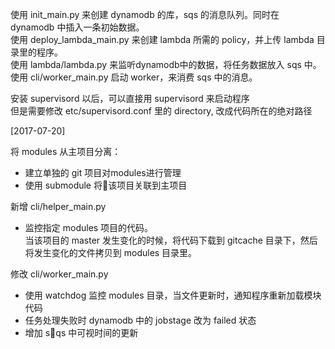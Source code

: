 使用 init_main.py 来创建 dynamodb 的库，sqs 的消息队列。同时在 dynamodb 中插入一条初始数据。    
使用 deploy_lambda_main.py 来创建 lambda 所需的 policy，并上传 lambda 目录里的程序。    
使用 lambda/lambda.py 来监听dynamodb中的数据，将任务数据放入 sqs 中。  
使用 cli/worker_main.py 启动 worker，来消费 sqs 中的消息。

安装 supervisord 以后，可以直接用 supervisord 来启动程序  
但是需要修改 etc/supervisord.conf 里的 directory, 改成代码所在的绝对路径


[2017-07-20]

将 modules 从主项目分离：  
* 建立单独的 git 项目对modules进行管理
* 使用 submodule 将该项目关联到主项目

新增 cli/helper_main.py
* 监控指定 modules 项目的代码。  
  当该项目的 master 发生变化的时候，将代码下载到 gitcache 目录下，然后将发生变化的文件拷贝到 modules 目录里。

修改 cli/worker_main.py
* 使用 watchdog 监控 modules 目录，当文件更新时，通知程序重新加载模块代码
* 任务处理失败时 dynamodb 中的 jobstage 改为 failed 状态
* 增加 sqs 中可视时间的更新